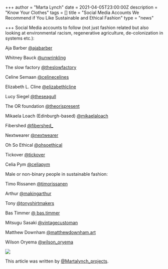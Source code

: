+++
author = "Marta Lynch"
date = 2021-04-05T23:00:00Z
description = "Know Your Clothes"
tags = []
title = "Social Media Accounts We Recommend if You Like Sustainable and Ethical Fashion"
type = "news"

+++
Social Media accounts to follow (not just fashion related but also looking at environmental racism, regenerative agriculture, de-colonization in systems etc.):

Aja Barber [@ajabarber](https://www.instagram.com/ajabarber/)

Whitney Bauck [@unwrinkling](https://www.instagram.com/unwrinkling/)

The slow factory [@theslowfactory](https://www.instagram.com/theslowfactory/)

Celine Semaan [@celinecelines](https://www.instagram.com/celinecelines/)

Elizabeth L. Cline [@elizabethlcline](https://www.instagram.com/elizabethlcline/)

Lucy Siegel [@theseagull](https://www.instagram.com/theseagull/)

The OR foundation [@theorispresent](https://www.instagram.com/theorispresent/)

Mikaela Loach (Edinburgh-based) [@mikaelaloach](https://www.instagram.com/mikaelaloach/)

Fibershed [@fibershed_](https://www.instagram.com/fibershed_/)

Nextwearer [@nextwearer](https://www.instagram.com/nextwearer/)

Oh So Ethical [@ohsoethical](https://www.instagram.com/ohsoethical/)

Tickover [@tickover](https://www.instagram.com/tickover/)

Celia Pym [@celiapym](https://www.instagram.com/celiapym/)


Male or non-binary people in sustainable fashion:

Timo Rissanen [@timorissanen](https://www.instagram.com/timorissanen/)

Arthur [@makingarthur](https://www.instagram.com/makingarthur/)

Tony [@tonyshirtmakers](https://www.instagram.com/tonyshirtmakers/)

Bas Timmer [@ bas.timmer](https://www.instagram.com/bas.timmer/)

Mitsugu Sasaki [@vintagecustoman](https://www.instagram.com/vintagecustoman/)

Matthew Downham [@matthewdownham.art](https://www.instagram.com/matthewdownham.art/)

Wilson Oryema [@wilson_oryema](https://www.instagram.com/wilson_oryema/)

![](https://res.cloudinary.com/shrub-co-op/image/upload/v1617709886/shrubcoop.org/media/marta_dobyre_zphip3.png)

This article was written by [@Martalynch_projects](https://www.instagram.com/martalynch_projects/). 